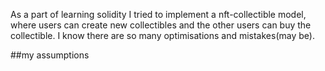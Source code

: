 As a part of learning solidity I tried to implement a nft-collectible model, where users can create new collectibles and the other users can buy the collectible. I know there are so many optimisations and mistakes(may be).

##my assumptions
